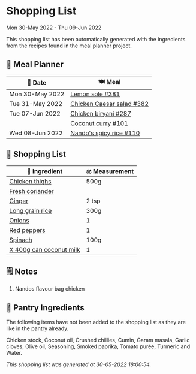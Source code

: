 # Shopping List

Mon 30-May 2022 - Thu 09-Jun 2022

This shopping list has been automatically generated with the ingredients from the recipes found in the meal planner project.

## 📅 Meal Planner

|📅 Date| 🍽️ Meal|
|----|----|
|Mon 30-May 2022|[Lemon sole #381](https://github.com/jcallaghan/The-Cookbook/issues/381)|
|Tue 31-May 2022|[Chicken Caesar salad #382](https://github.com/jcallaghan/The-Cookbook/issues/382)|
|Tue 07-Jun 2022|[Chicken biryani #287](https://github.com/jcallaghan/The-Cookbook/issues/287)|
||[Coconut curry #101](https://github.com/jcallaghan/The-Cookbook/issues/101)|
|Wed 08-Jun 2022|[Nando's spicy rice #110](https://github.com/jcallaghan/The-Cookbook/issues/110)|

## 🛒 Shopping List

| 🍌 Ingredient| ⚖️ Measurement|
|----------|-----------|
|[Chicken thighs](https://www.sainsburys.co.uk/gol-ui/SearchResults/Chicken%20thighs)|500g|
|[Fresh coriander](https://www.sainsburys.co.uk/gol-ui/SearchResults/Fresh%20coriander)||
|[Ginger](https://www.sainsburys.co.uk/gol-ui/SearchResults/Ginger)|2 tsp|
|[Long grain rice](https://www.sainsburys.co.uk/gol-ui/SearchResults/Long%20grain%20rice)|300g|
|[Onions](https://www.sainsburys.co.uk/gol-ui/SearchResults/Onions)|1|
|[Red peppers](https://www.sainsburys.co.uk/gol-ui/SearchResults/Red%20peppers)|1|
|[Spinach](https://www.sainsburys.co.uk/gol-ui/SearchResults/Spinach)|100g|
|[X 400g can coconut milk](https://www.sainsburys.co.uk/gol-ui/SearchResults/X%20400g%20can%20coconut%20milk)|1|

## 🗒️ Notes

1. Nandos flavour bag chicken

## 🏪 Pantry Ingredients

The following items have not been added to the shopping list as they are like in the pantry already.

Chicken stock, Coconut oil, Crushed chillies, Cumin, Garam masala, Garlic cloves, Olive oil, Seasoning, Smoked paprika, Tomato purée, Turmeric and Water.


_This shopping list was generated at 30-05-2022 18:00:54._